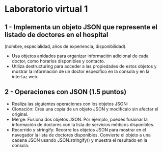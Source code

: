 # Laboratorio virtual 1
## 1 - Implementa un objeto JSON que represente el listado de doctores en el hospital
(nombre, especialidad, años de experiencia, disponibilidad).
- Usa objetos anidados para organizar información adicional de cada doctor,
como horarios disponibles y contacto.
- Utiliza destructuring para acceder a las propiedades de estos objetos y mostrar
la información de un doctor específico en la consola y en la interfaz web.

## 2 - Operaciones con JSON (1.5 puntos)
- Realiza las siguientes operaciones con los objetos JSON:
- Clonación: Crea una copia de un objeto JSON y modifícalo sin afectar el
original.
- Merge: Fusiona dos objetos JSON. Por ejemplo, puedes fusionar la información
de doctores con la lista de servicios médicos disponibles.
- Recorrido y stringify: Recorre los objetos JSON para mostrar en el navegador
la lista de doctores disponibles. Convierte el objeto a una cadena JSON usando
JSON.stringify() y muestra el resultado en la consola.